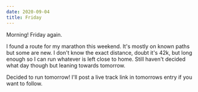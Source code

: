```yaml
---
date: 2020-09-04
title: Friday
---
```


Morning! Friday again.

I found a route for my marathon this weekend. It's mostly on known paths but some are new. I don't know the exact distance, doubt it's 42k, but long enough so I can run whatever is left close to home. Still haven't decided what day though but leaning towards tomorrow.

Decided to run tomorrow! I'll post a live track link in tomorrows entry if you want to follow.
